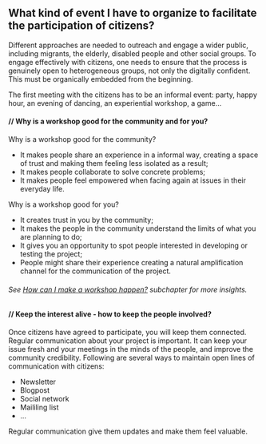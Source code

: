 ## What kind of event I have to organize to facilitate the participation of citizens?


Different approaches are needed to outreach and engage a wider public, including migrants, the elderly, disabled people and other social groups. 
To engage effectively with citizens, one needs to ensure that the process is genuinely open to heterogeneous groups, not only the digitally confident. This must be organically embedded from the beginning. 

The first meeting with the citizens has to be an informal event: party, happy hour, an evening of dancing, an experiential workshop, a game...


#### // Why is a workshop good for the community and for you?

Why is a workshop good for the community?

- It makes people share an experience in a informal way, creating a space of trust and making them feeling less isolated as a result;
- It makes people collaborate to solve concrete problems;
- It makes people feel empowered when facing again at issues in their everyday life.

Why is a workshop good for you?

- It creates trust in you by the community;
- It makes the people in the community understand the limits of what you are planning to do;
- It gives you an opportunity to spot people interested in developing or testing the project;
- People might share their experience creating a natural amplification channel for the communication of the project.

###### See [How can I make a workshop happen?](how_can_i_make_a_workshop_happen.html) subchapter for more insights.

#### // Keep the interest alive - how to keep the people involved?

Once citizens have agreed to participate, you will keep them connected. Regular communication about your project is important. It can keep your issue fresh and your meetings in the minds of the people, and improve the community credibility. Following are several ways to maintain open lines of communication with citizens:

* Newsletter
* Blogpost
* Social network
* Maililing list
* ...

Regular communication give them updates and make them feel valuable.

